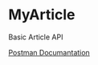 # MyArticle
Basic Article API


[Postman Documantation](https://documenter.getpostman.com/view/8176140/T1DjkfJk)
